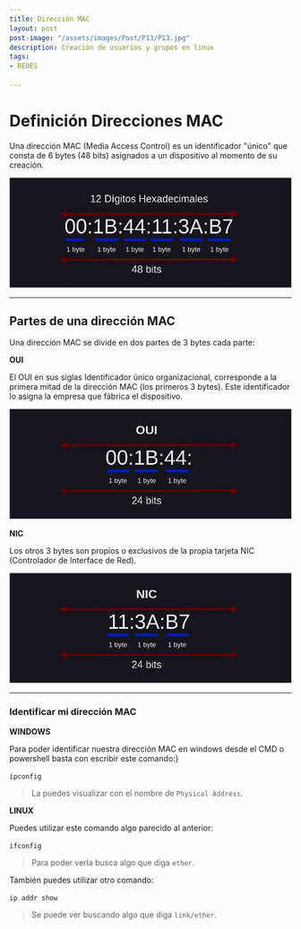 ```yaml
---
title: Dirección MAC
layout: post
post-image: "/assets/images/Post/P13/P13.jpg"
description: Creación de usuarios y grupos en linux
tags:
- REDES

---
```


# Definición Direcciones MAC

Una dirección MAC (Media Access Control) es un identificador "único" que consta de 6 bytes (48 bits) asignados a un dispositivo al momento de su creación.

![P13i1](/assets/images/Post/P13/P13i1.jpg)

---

## Partes de una dirección MAC

Una dirección MAC se divide en dos partes de 3 bytes cada parte:

**OUI**

El OUI en sus siglas Identificador único organizacional, corresponde a la primera mitad de la dirección MAC (los primeros 3 bytes). Este identificador lo asigna la empresa que fábrica el dispositivo.

![P13i2](/assets/images/Post/P13/P13i2.jpg)

**NIC**

Los otros 3 bytes son propios o exclusivos de la propia tarjeta NIC (Controlador de Interface de Red).

![P13i3](/assets/images/Post/P13/P13i3.jpg) 

---

### Identificar mi dirección MAC

**WINDOWS**

Para poder identificar nuestra dirección MAC en windows desde el CMD o powershell basta con escribir este comando:}

`ipconfig` 

>La puedes visualizar con el nombre de `Physical Address`.

**LINUX**

Puedes utilizar este comando algo parecido al anterior:

`ifconfig`

>Para poder verla busca algo que diga `ether`.

También puedes utilizar otro comando:

`ip addr show`

>Se puede ver buscando algo que diga `link/ether`.

